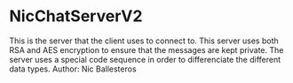 # NicChatServerV2
This is the server that the client uses to connect to. This server uses both RSA and AES encryption to ensure that the messages are kept private. The server uses a special code sequence in order to differenciate the different data types. Author: Nic Ballesteros